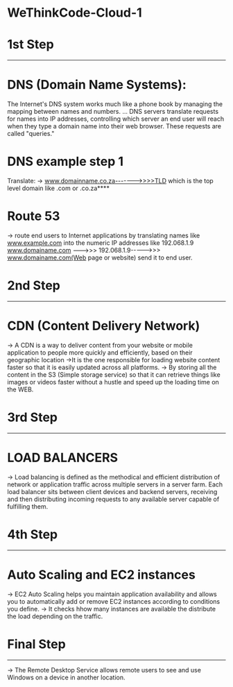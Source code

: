 # WeThinkCode-Cloud-1

# 1st Step
--------------------------------------------------------------------------------------------------------------------------------------

# DNS (Domain Name Systems):

The Internet's DNS system works much like a phone book by managing the mapping between names and numbers. ... DNS servers translate requests for names into IP addresses, controlling which server an end user will reach when they type a domain name into their web browser. These requests are called "queries."

# DNS example step 1
Translate:
-> www.domainname.co.za------->>>>TLD which is the top level domain like .com or .co.za****
# Route 53
-> route end users to Internet applications by translating names like www.example.com into the numeric IP addresses like 192.068.1.9
www.domainame.com --->>> 192.068.1.9----->>> www.domainame.com(Web page or website) send it to end user.

# 2nd Step
------------------------------------------------------------------------------------------------------------------------------------
# CDN (Content Delivery Network)

-> A CDN is a way to deliver content from your website or mobile application to people more quickly and efficiently, based on their geographic location
->It is the one responsible for loading website content faster so that it is easily updated across all platforms.
-> By storing all the content in the S3 (Simple storage service) so that it can retrieve things like images or videos faster without a hustle and speed up the loading time on the WEB.

# 3rd Step
------------------------------------------------------------------------------------------------------------------------------------

# LOAD BALANCERS

-> Load balancing is defined as the methodical and efficient distribution of network or application traffic across multiple servers in a server farm. Each load balancer sits between client devices and backend servers, receiving and then distributing incoming requests to any available server capable of fulfilling them.

# 4th Step
------------------------------------------------------------------------------------------------------------------------------------

# Auto Scaling and EC2 instances

->  EC2 Auto Scaling helps you maintain application availability and allows you to automatically add or remove EC2 instances according to conditions you define.
-> It checks hhow many instances are available the distribute the load depending on the traffic.

# Final Step
-----------------------------------------------------------------------------------------------------------------------------------

-> The Remote Desktop Service allows remote users to see and use Windows on a device in another location.